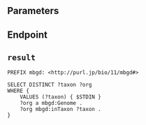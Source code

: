 # 

## Parameters


## Endpoint


## `result`

```sparql
PREFIX mbgd: <http://purl.jp/bio/11/mbgd#>

SELECT DISTINCT ?taxon ?org
WHERE {
    VALUES (?taxon) { $STDIN }
    ?org a mbgd:Genome .
    ?org mbgd:inTaxon ?taxon .
}


```
